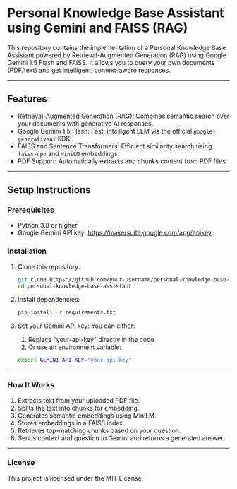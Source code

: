 # Personal Knowledge Base Assistant using Gemini and FAISS (RAG)

This repository contains the implementation of a Personal Knowledge Base Assistant powered by Retrieval-Augmented Generation (RAG) using Google Gemini 1.5 Flash and FAISS. It allows you to query your own documents (PDF/text) and get intelligent, context-aware responses.

---

## Features

- Retrieval-Augmented Generation (RAG): Combines semantic search over your documents with generative AI responses.
- Google Gemini 1.5 Flash: Fast, intelligent LLM via the official `google-generativeai` SDK.
- FAISS and Sentence Transformers: Efficient similarity search using `faiss-cpu` and `MiniLM` embeddings.
- PDF Support: Automatically extracts and chunks content from PDF files.

---

## Setup Instructions

### Prerequisites

- Python 3.8 or higher
- Google Gemini API key: https://makersuite.google.com/app/apikey

### Installation

1. Clone this repository:
   ```bash
   git clone https://github.com/your-username/personal-knowledge-base-assistant.git
   cd personal-knowledge-base-assistant
2. Install dependencies:
   ```bash
   pip install -r requirements.txt
3. Set your Gemini API key:
   You can either:
      1) Replace "your-api-key" directly in the code
      2) Or use an environment variable:

      ```bash
      export GEMINI_API_KEY="your-api-key"

---

### How It Works

1) Extracts text from your uploaded PDF file.
2) Splits the text into chunks for embedding.
3) Generates semantic embeddings using MiniLM.
4) Stores embeddings in a FAISS index.
5) Retrieves top-matching chunks based on your question.
6) Sends context and question to Gemini and returns a generated answer.

---

### License

This project is licensed under the MIT License. 

